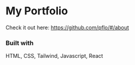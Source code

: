 # My Portfolio
Check it out here: https://github.com/pflo/#/about

### Built with
HTML, CSS, Tailwind, Javascript, React